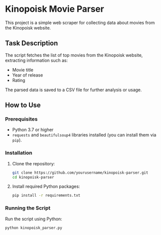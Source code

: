 # Kinopoisk Movie Parser

This project is a simple web scraper for collecting data about movies from the Kinopoisk website.

## Task Description

The script fetches the list of top movies from the Kinopoisk website, extracting information such as:
- Movie title
- Year of release
- Rating

The parsed data is saved to a CSV file for further analysis or usage.

## How to Use

### Prerequisites
- Python 3.7 or higher
- `requests` and `beautifulsoup4` libraries installed (you can install them via `pip`).

### Installation
1. Clone the repository:
    ```bash
    git clone https://github.com/yourusername/kinopoisk-parser.git
    cd kinopoisk-parser
    ```
2. Install required Python packages:
    ```bash
    pip install -r requirements.txt
    ```

### Running the Script
Run the script using Python:
```bash
python kinopoisk_parser.py
